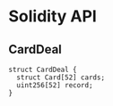 # Solidity API

## CardDeal

```solidity
struct CardDeal {
  struct Card[52] cards;
  uint256[52] record;
}
```

